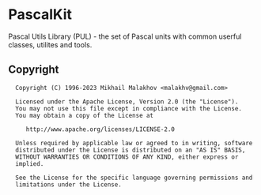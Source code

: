 # PascalKit

Pascal Utils Library (PUL) - the set of Pascal units with common userful classes, utilites and tools.

## Copyright

```
  Copyright (C) 1996-2023 Mikhail Malakhov <malakhv@gmail.com>

  Licensed under the Apache License, Version 2.0 (the "License").
  You may not use this file except in compliance with the License.
  You may obtain a copy of the License at

     http://www.apache.org/licenses/LICENSE-2.0

  Unless required by applicable law or agreed to in writing, software
  distributed under the License is distributed on an "AS IS" BASIS,
  WITHOUT WARRANTIES OR CONDITIONS OF ANY KIND, either express or
  implied.

  See the License for the specific language governing permissions and
  limitations under the License.
```
